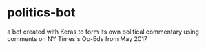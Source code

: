 # politics-bot

a bot created with Keras to form its own political commentary using comments on NY Times's Op-Eds from May 2017
